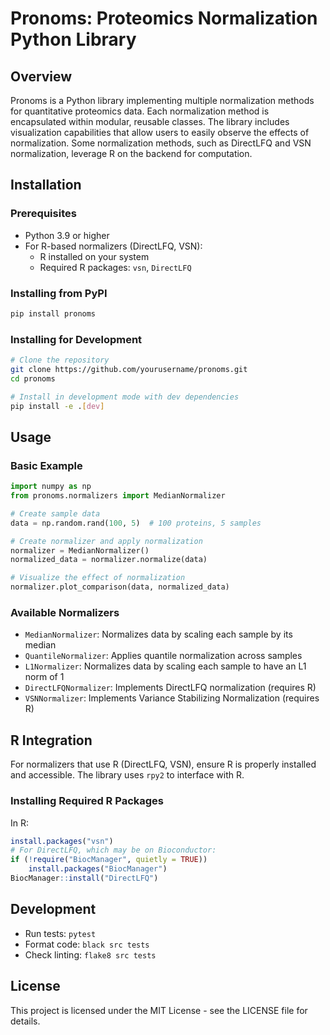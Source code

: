 # Pronoms: Proteomics Normalization Python Library

## Overview
Pronoms is a Python library implementing multiple normalization methods for quantitative proteomics data. Each normalization method is encapsulated within modular, reusable classes. The library includes visualization capabilities that allow users to easily observe the effects of normalization. Some normalization methods, such as DirectLFQ and VSN normalization, leverage R on the backend for computation.

## Installation

### Prerequisites
- Python 3.9 or higher
- For R-based normalizers (DirectLFQ, VSN):
  - R installed on your system
  - Required R packages: `vsn`, `DirectLFQ`

### Installing from PyPI
```bash
pip install pronoms
```

### Installing for Development
```bash
# Clone the repository
git clone https://github.com/yourusername/pronoms.git
cd pronoms

# Install in development mode with dev dependencies
pip install -e .[dev]
```

## Usage

### Basic Example
```python
import numpy as np
from pronoms.normalizers import MedianNormalizer

# Create sample data
data = np.random.rand(100, 5)  # 100 proteins, 5 samples

# Create normalizer and apply normalization
normalizer = MedianNormalizer()
normalized_data = normalizer.normalize(data)

# Visualize the effect of normalization
normalizer.plot_comparison(data, normalized_data)
```

### Available Normalizers
- `MedianNormalizer`: Normalizes data by scaling each sample by its median
- `QuantileNormalizer`: Applies quantile normalization across samples
- `L1Normalizer`: Normalizes data by scaling each sample to have an L1 norm of 1
- `DirectLFQNormalizer`: Implements DirectLFQ normalization (requires R)
- `VSNNormalizer`: Implements Variance Stabilizing Normalization (requires R)

## R Integration
For normalizers that use R (DirectLFQ, VSN), ensure R is properly installed and accessible. The library uses `rpy2` to interface with R.

### Installing Required R Packages
In R:
```R
install.packages("vsn")
# For DirectLFQ, which may be on Bioconductor:
if (!require("BiocManager", quietly = TRUE))
    install.packages("BiocManager")
BiocManager::install("DirectLFQ")
```

## Development
- Run tests: `pytest`
- Format code: `black src tests`
- Check linting: `flake8 src tests`

## License
This project is licensed under the MIT License - see the LICENSE file for details.
